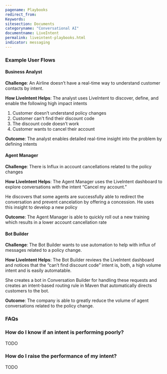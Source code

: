```yaml
---
pagename: Playbooks
redirect_from:
Keywords:
sitesection: Documents
categoryname: "Conversational AI"
documentname: LiveIntent
permalink: liveintent-playbooks.html
indicator: messaging
---
```


### Example User Flows

#### Business Analyst

**Challenge**:
An Airline doesn’t have a real-time way to understand customer contacts by intent. 

**How LiveIntent Helps**: 
The analyst uses LiveIntent to discover, define, and enable the following high impact intents

1. Customer doesn’t understand policy changes
2. Customer can't find their discount code
3. The discount code doesn’t work
4. Customer wants to cancel their account

**Outcome**: 
The analyst enables detailed real-time insight into the problem by defining intents

#### Agent Manager

**Challenge**:
There is Influx in account cancellations related to the policy changes

**How LiveIntent Helps**: 
The Agent Manager uses the LiveIntent dashboard to explore conversations with the intent “Cancel my account.” 

He discovers that some agents are successfully able to redirect the conversation and prevent cancelation by offering a concession. He uses this insight to develop a new policy

**Outcome**: 
The Agent Manager is able to quickly roll out a new training which results in a lower account cancellation rate

#### Bot Builder

**Challenge**:
The Bot Builder wants to use automation to help with influx of messages related to a policy change.

**How LiveIntent Helps**: 
The Bot Builder reviews the LiveIntent dashboard and notices that the “can’t find discount code” intent is, both, a high volume intent and is easily automatable.

She creates a bot in Conversation Builder for handling these requests and creates an intent-based routing rule in Maven that automatically directs customers to the bot.

**Outcome**: 
The company is able to greatly reduce the volume of agent conversations related to the policy change.

### FAQs

### How do I know if an intent is performing poorly?

TODO

### How do I raise the performance of my intent?

TODO